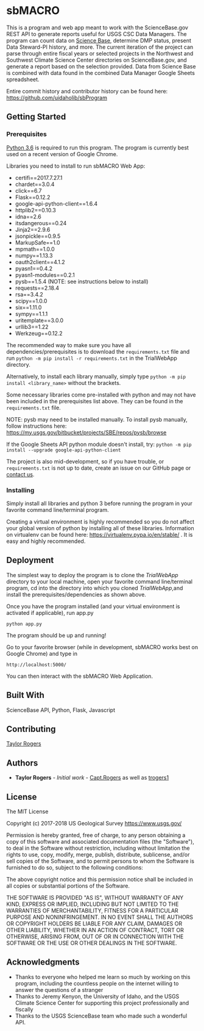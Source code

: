 # sbMACRO

This is a program and web app meant to work with the ScienceBase.gov REST API to generate reports useful for USGS CSC Data Managers. The program can count data on [Science Base](https://www.sciencebase.gov/catalog/), determine DMP status, present Data Steward-PI history, and more. The current iteration of the project can parse through entire fiscal years or selected projects in the Northwest and Southwest Climate Science Center directories on ScienceBase.gov, and generate a report based on the selection provided. Data from Science Base is combined with data found in the combined Data Manager Google Sheets spreadsheet.


Entire commit history and contributor history can be found here: https://github.com/uidaholib/sbProgram

## Getting Started

### Prerequisites

[Python 3.6](https://www.python.org/downloads/) is required to run this program. The program is currently best used on a recent version of Google Chrome.

Libraries you need to install to run sbMACRO Web App:

* certifi==2017.7.27.1
* chardet==3.0.4
* click==6.7
* Flask==0.12.2
* google-api-python-client==1.6.4
* httplib2==0.10.3
* idna==2.6
* itsdangerous==0.24
* Jinja2==2.9.6
* jsonpickle==0.9.5
* MarkupSafe==1.0
* mpmath==1.0.0
* numpy==1.13.3
* oauth2client==4.1.2
* pyasn1==0.4.2
* pyasn1-modules==0.2.1
* pysb==1.5.4 (NOTE: see instructions below to install)
* requests==2.18.4
* rsa==3.4.2
* scipy==1.0.0
* six==1.11.0
* sympy==1.1.1
* uritemplate==3.0.0
* urllib3==1.22
* Werkzeug==0.12.2

The recommended way to make sure you have all dependencies/prerequisites is to download the `requirements.txt` file and run
`python -m pip install -r requirements.txt` in the TrialWebApp directory.

Alternatively, to install each library manually, simply type `python -m pip install <library_name>` without the brackets.

Some necessary libraries come pre-installed with python and may not have been included in the prerequisites list above. They can be found in the `requirements.txt` file. 

NOTE: pysb may need to be installed manually. To install pysb manually, follow instructions here: https://my.usgs.gov/bitbucket/projects/SBE/repos/pysb/browse

If the Google Sheets API python module doesn't install, try: `python -m pip install --upgrade google-api-python-client`

The project is also mid-development, so if you have trouble, or `requirements.txt` is not up to date, create an issue on our GitHub page or [contact us](mailto:trogers@uidaho.edu).

### Installing

Simply install all libraries and python 3 before running the program in your favorite command line/terminal program.

Creating a virtual environment is highly recommended so you do not affect your global version of python by installing all of these libraries. Information on virtualenv can be found here: https://virtualenv.pypa.io/en/stable/ . It is easy and highly recommended.

## Deployment

The simplest way to deploy the program is to clone the *TrialWebApp* directory to your local machine, open your favorite command line/terminal program, cd into the directory into which you cloned *TrialWebApp*,and install the prerequisites/dependencies as shown above. 

Once you have the program installed (and your virtual environment is activated if applicable), run app.py

```
python app.py
```

The program should be up and running!

Go to your favorite browser (while in development, sbMACRO works best on Google Chrome) and type in

```
http://localhost:5000/
```

You can then interact with the sbMACRO Web Application.

## Built With

ScienceBase API,
Python,
Flask,
Javascript

## Contributing

[Taylor Rogers](https://github.com/trogers1)

## Authors

* **Taylor Rogers** - *Initial work* - [Capt.Rogers](https://gitlab.com/Capt.Rogers) as well as [trogers1](https://github.com/trogers1)

## License
The MIT License

Copyright (c) 2017-2018 US Geological Survey https://www.usgs.gov/

Permission is hereby granted, free of charge, to any person obtaining a copy
of this software and associated documentation files (the "Software"), to deal
in the Software without restriction, including without limitation the rights
to use, copy, modify, merge, publish, distribute, sublicense, and/or sell
copies of the Software, and to permit persons to whom the Software is
furnished to do so, subject to the following conditions:

The above copyright notice and this permission notice shall be included in
all copies or substantial portions of the Software.

THE SOFTWARE IS PROVIDED "AS IS", WITHOUT WARRANTY OF ANY KIND, EXPRESS OR
IMPLIED, INCLUDING BUT NOT LIMITED TO THE WARRANTIES OF MERCHANTABILITY,
FITNESS FOR A PARTICULAR PURPOSE AND NONINFRINGEMENT. IN NO EVENT SHALL THE
AUTHORS OR COPYRIGHT HOLDERS BE LIABLE FOR ANY CLAIM, DAMAGES OR OTHER
LIABILITY, WHETHER IN AN ACTION OF CONTRACT, TORT OR OTHERWISE, ARISING FROM,
OUT OF OR IN CONNECTION WITH THE SOFTWARE OR THE USE OR OTHER DEALINGS IN
THE SOFTWARE.

## Acknowledgments

* Thanks to everyone who helped me learn so much by working on this program, including the countless people on the internet willing to answer the questions of a stranger
* Thanks to Jeremy Kenyon, the University of Idaho, and the USGS Climate Science Center for supporting this project professionally and fiscally
* Thanks to the USGS ScienceBase team who made such a wonderful API.
